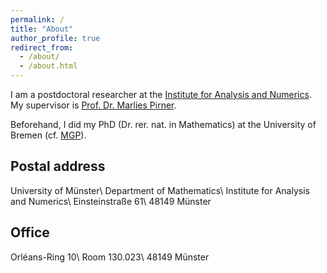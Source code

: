 ```yaml
---
permalink: /
title: "About"
author_profile: true
redirect_from: 
  - /about/
  - /about.html
---
```

I am a postdoctoral researcher at the [Institute for Analysis and Numerics](https://www.uni-muenster.de/AMM/en/index.shtml).\
My supervisor is [Prof. Dr. Marlies Pirner](https://www.uni-muenster.de/AMM/en/Pirner/index.shtml).

Beforehand, I did my PhD (Dr. rer. nat. in Mathematics) at the University of Bremen (cf. [MGP](https://www.genealogy.math.ndsu.nodak.edu/id.php?id=277103)).

<h2>Postal address</h2>
University of Münster\
Department of Mathematics\
Institute for Analysis and Numerics\
Einsteinstraße 61\
48149 Münster

<h2>Office</h2>
Orléans-Ring 10\
Room 130.023\
48149 Münster
